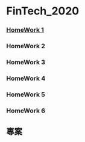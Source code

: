 # FinTech_2020


### [HomeWork 1](https://github.com/cherrytora/FinTech/blob/main/HW_1.md)

### HomeWork 2

### HomeWork 3

### HomeWork 4

### HomeWork 5

### HomeWork 6

## 專案
